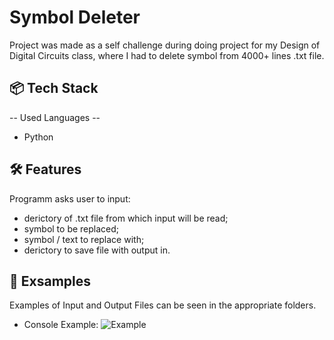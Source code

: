 # Symbol Deleter

Project was made as a self challenge during doing project for my Design of Digital Circuits class, where I had to delete symbol from 4000+ lines .txt file.




## 📦 Tech Stack

-- Used Languages --
- Python

## 🛠 Features
Programm asks user to input: 
- derictory of .txt file from which input will be read;
- symbol to be replaced;
- symbol / text to replace with;
- derictory to save file with output in.

## 📖 Exsamples

Examples of Input and Output Files can be seen in the appropriate folders.
- Console Example:
![Example](https://github.com/TykhinBiriukov/Symbol-Deleter/assets/163523693/79e5eb1f-c609-4d5e-9eb5-145b811491ef)
